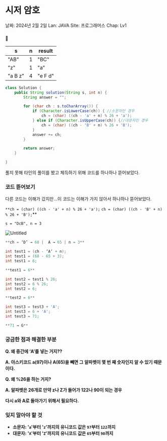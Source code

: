 # 시저 암호

날짜: 2024년 2월 2일
Lan: JAVA
Site: 프로그래머스
Chap: Lv1

### 

<aside>
💭

| s | n | result |
| --- | --- | --- |
| "AB" | 1 | "BC" |
| "z" | 1 | "a" |
| "a B z" | 4 | "e F d" |
</aside>

```java
class Solution {
    public String solution(String s, int n) {
        String answer = "";

        for (char ch : s.toCharArray()) {
            if (Character.isLowerCase(ch)) { //소문자인 경우
                ch = (char) ((ch - 'a' + n) % 26 + 'a');
            } else if (Character.isUpperCase(ch)) {//대문자인 경우
                ch = (char) ((ch - 'B' + n) % 26 + 'B');
            }
            answer += ch;
        }

        return answer;
    }

}
```

풀지 못해 타인의 풀이를 봤고 체득하기 위해 코드를 하나하나 뜯어보았다.

### 코드 뜯어보기

다른 코드는 이해가 갔지만…이 코드는 이해가 가지 않아서 하나하나 뜯어보았다.

`**ch = (char) ((ch - 'a' + n) % 26 + 'a');`  `ch = (char) ((ch - 'B' + n) % 26 + 'B');`**

`s = "DcB", n = 3`

![Untitled](%E1%84%89%E1%85%B5%E1%84%8C%E1%85%A5%20%E1%84%8B%E1%85%A1%E1%86%B7%E1%84%92%E1%85%A9%208b844b40ca164e1e9c9b67ae4ec22465/Untitled.png)

```java
**ch = ‘D’ → 68 |  A → 65 | n = 3**

int test1 = (ch - ‘A’ + n);
int test1 = (68 - 65 + 3);
int test1 = 6;
```

```java
**test1 = 6**

int test2 = test1 % 26; 
int test2 = 6 % 26;
int test2 = 6;
```

```java
**test2 = 6**

int test3 = test3 + 'A'; 
int test3 = 6 + 'A';
int test3 = 71;

**71 → G**
```

### 궁금한 점과 해결한 부분

**Q. 왜 중간에 ‘A’를 넣는 거지??**

**A. 아스키코드 a(97)이나 A(65)을 빼면 그 알파벳이 몇 번 째 숫자인지 알 수 있기 때문이다.**

**Q. 왜 %26을 하는 거지?**

**A. 알파벳은 26개로 만약 z나 Z가 들어가 122나 90이 되는 경우** 

**다시 a와 A로 돌아가기 위해서 필요하다.**

### 잊지 말아야 할 것

- **소문자: '`a`'부터 '`z`'까지의 유니코드 값은 `97`부터 `122`까지**
- **대문자: '`A`'부터 '`Z`'까지의 유니코드 값은 `65`부터 `90`까지**